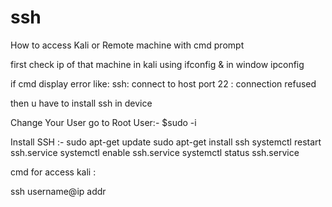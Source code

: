 # ssh
How to access Kali or Remote machine with cmd prompt

first 
check ip of that machine 
in kali using ifconfig & in window ipconfig

if cmd display error like: ssh: connect to host port 22 : connection refused 

then u have to install ssh in device

Change Your User go to Root User:- 
$sudo -i

Install SSH :-
sudo apt-get update
sudo apt-get install ssh
systemctl restart ssh.service
systemctl enable ssh.service
systemctl status ssh.service

cmd for access kali :

ssh username@ip addr
